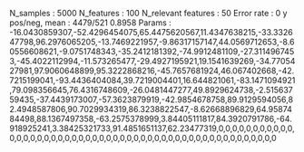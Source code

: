 N_samples                     : 5000
N_features                    : 100
N_relevant features           : 50
Error rate                    : 0
y pos/neg, mean               : 4479/521 0.8958
Params                        : -16.0430859307,-52.4296454075,65.4475620567,11.4347638215,-33.332647798,96.2976065205,-13.7469221957,-9.86317157147,44.0569712653,-8.60556608621,-9.0751748343,-35.2412181392,-74.9912481109,-27.3114967453,-45.4022112994,-11.573265477,-29.4927195921,19.1541639269,-34.7705427981,97.9060648899,95.3222868216,-45.7657681924,46.067402668,-42.7215199041,-93.4436404084,39.7219004401,16.644821061,-83.1471094921,79.098356645,76.4316748609,-26.0481447277,49.8929624738,-2.51563759435,-37.4439173007,-57.3623879919,-42.9854678758,89.9129594056,82.4948587806,90.7029934319,86.3238822547,-8.62668896829,64.9587484498,88.1367497358,-63.2575378999,3.84405111817,84.3920791786,-64.918925241,3.38425321733,91.4851651137,62.23477319,0,0,0,0,0,0,0,0,0,0,0,0,0,0,0,0,0,0,0,0,0,0,0,0,0,0,0,0,0,0,0,0,0,0,0,0,0,0,0,0,0,0,0,0,0,0,0,0,0,0
